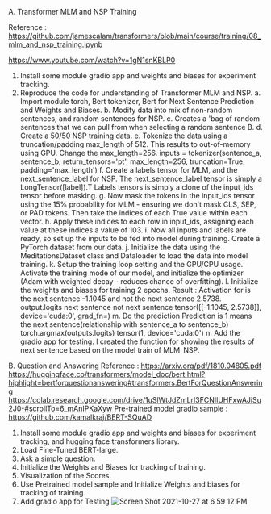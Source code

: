A. Transformer MLM and NSP Training

Reference : https://github.com/jamescalam/transformers/blob/main/course/training/08_mlm_and_nsp_training.ipynb

https://www.youtube.com/watch?v=1gN1snKBLP0

1. Install some module gradio app and weights and biases for experiment tracking.
2. Reproduce the code for understanding of Transformer MLM and NSP.
    a. Import module torch, Bert tokenizer, Bert for Next Sentence Prediction and Weights and Biases.
    b. Modify data into mix of non-random sentences, and random sentences for NSP. 
    c. Creates a 'bag of random sentences that we can pull from when selecting a random sentence B.
    d. Create a 50/50 NSP training data.
    e. Tokenize the data using a truncation/padding max_length of 512.
       This results to out-of-memory using GPU. Change the max_length=256.
       inputs = tokenizer(sentence_a, sentence_b, return_tensors='pt', max_length=256, truncation=True, padding='max_length')
    f. Create a labels tensor for MLM, and the next_sentence_label for NSP. The next_sentence_label tensor is simply a LongTensor([label]).T 
    Labels tensors is simply a clone of the input_ids tensor before masking.
    g. Now mask the tokens in the input_ids tensor using the 15% probability for MLM - ensuring we don't mask CLS, SEP, or PAD tokens. Then take the indices of each True value within each vector. 
    h. Apply these indices to each row in input_ids, assigning each value at these indices a value of 103. 
    i. Now all inputs and labels are ready, so set up the inputs to be fed into model during training. Create a PyTorch dataset from our data.
    j. Initialize the data using the MeditationsDataset class and Dataloader to load the data into model training. 
    k. Setup the training loop setting and the GPU/CPU usage. Activate the training mode of our model, and initialize the optimizer (Adam with weighted decay - reduces chance of overfitting).
    l. Initialize the weights and biases for training 2 epochs. 
       Result : 
       Activation for is the next sentence -1.1045 and not the next sentence 2.5738. 
       output.logits
          next sentence  not next sentence 
       tensor([[-1.1045,  2.5738]], device='cuda:0', grad_fn=<AddmmBackward>)
    m. Do the prediction
       Prediction is 1 means the next sentence(relationship with sentence_a to sentence_b)
       torch.argmax(outputs.logits)
       tensor(1, device='cuda:0')
    n. Add the gradio app for testing. I created the function for showing the results of next sentence based on the model train of MLM_NSP.
    
B. Question and Answering
Reference :
https://arxiv.org/pdf/1810.04805.pdf
https://huggingface.co/transformers/model_doc/bert.html?highlight=bertforquestionanswering#transformers.BertForQuestionAnswering
https://colab.research.google.com/drive/1uSlWtJdZmLrI3FCNIlUHFxwAJiSu2J0-#scrollTo=6_mAnIPKaXyw
Pre-trained model gradio sample : https://github.com/kamalkraj/BERT-SQuAD

1. Install some module gradio app and weights and biases for experiment tracking, and hugging face transformers library.
2. Load Fine-Tuned BERT-large.
3. Ask a simple question.
4. Initialize the Weights and Biases for tracking of training.
5. Visualization of the Scores.
6. Use Pretrained model sample and Initialize Weights and biases for tracking of training.
7. Add gradio app for Testing
![Screen Shot 2021-10-27 at 6 59 12 PM](https://user-images.githubusercontent.com/62075076/139173156-42430f3a-8161-4ba2-a669-f6ab70580d1c.png)
